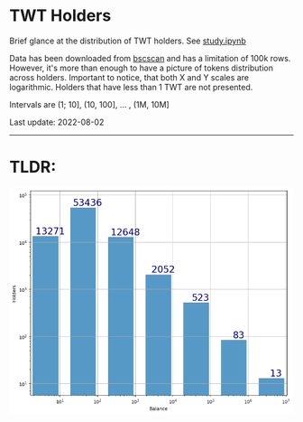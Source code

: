 # TWT Holders
Brief glance at the distribution of TWT holders. See [study.ipynb](https://github.com/datamined-rocks/twt_holders/blob/master/study.ipynb)

Data has been downloaded from [bscscan](https://bscscan.com/token/0x4b0f1812e5df2a09796481ff14017e6005508003#balances) and has a limitation of 100k rows. However, it's more than enough to have a picture of tokens distribution across holders. Important to notice, that both X and Y scales are logarithmic. Holders that have less than 1 TWT are not presented.

Intervals are (1; 10], (10, 100], ... , (1M, 10M]

Last update: 2022-08-02

---
# TLDR: 

![alt text](distribution.png "Title")

